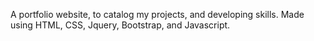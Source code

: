 A portfolio website, to catalog my projects, and developing skills.
Made using HTML, CSS, Jquery, Bootstrap, and Javascript.
